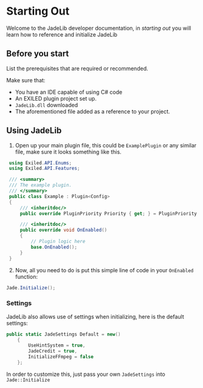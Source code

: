 # Starting Out

Welcome to the JadeLib developer documentation, in *starting out* you will learn how to reference and initialize JadeLib

## Before you start

List the prerequisites that are required or recommended.

Make sure that:
- You have an IDE capable of using C# code
- An EXILED plugin project set up.
- `JadeLib.dll` downloaded
- The aforementioned file added as a reference to your project.

## Using JadeLib

1. Open up your main plugin file, this could be `ExamplePlugin` or any similar file, make sure it looks something like this.
```c#
 using Exiled.API.Enums;
 using Exiled.API.Features;

 /// <summary>
 /// The example plugin.
 /// </summary>
 public class Example : Plugin<Config>
 {
     /// <inheritdoc/>
     public override PluginPriority Priority { get; } = PluginPriority.Last;

     /// <inheritdoc/>
     public override void OnEnabled()
     {
         // Plugin logic here
         base.OnEnabled();
     }
 }
```

2. Now, all you need to do is put this simple line of code in your `OnEnabled` function:
```c#
Jade.Initialize();
```


### Settings
JadeLib also allows use of settings when initializing, here is the default settings:
```c#
public static JadeSettings Default = new()
    {
        UseHintSystem = true,
        JadeCredit = true,
        InitializeFFmpeg = false
    };
```

In order to customize this, just pass your own `JadeSettings` into `Jade::Initialize`

<seealso>
<!--Give some related links to how-to articles-->
</seealso>
